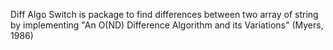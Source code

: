 Diff Algo Switch is package to find differences between two array of string by implementing "An O(ND) Difference Algorithm and its Variations" (Myers, 1986)
